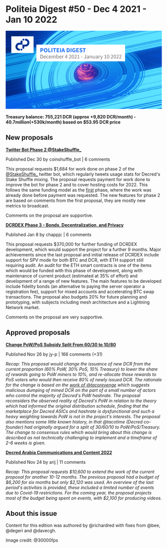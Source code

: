 # Politeia Digest #50 - Dec 4 2021 - Jan 10 2022

![Image credit: @30000fps](img/issue050/050-title.png)

**Treasury balance: 755,221 DCR (approx +9,820 DCR/month) - $40.7 million (+$530k/month) based on $53.95 DCR price**

## New proposals

**[Twitter Bot Phase 2 @StakeShuffle_](https://proposals.decred.org/record/1a290d8)**

Published Dec 30 by coinshuffle_bot | 6 comments

This proposal requests $1,684 for work done on phase 2 of the [@StakeShuffle_](https://twitter.com/StakeShuffle_) twitter bot, which regularly tweets usage stats for Decred's Stake Shuffle mixing. The proposal requests payment for work done to improve the bot for phase 2 and to cover hosting costs for 2022. This follows the same funding model as the [first](https://explorer.dcrdata.org/proposal/289575525a368103) phase, where the work was already done before payment was requested. The new features for phase 2 are based on comments from the first proposal, they are mostly new metrics to broadcast.

Comments on the proposal are supportive.

**[DCRDEX Phase 3 - Bonds, Decentralization, and Privacy](https://proposals.decred.org/record/3326c82)**

Published Jan 8 by chappjc | 6 comments

This proposal requests $370,000 for further funding of DCRDEX development, which would support the project for a further 9 months. Major achievements since the last proposal and initial release of DCRDEX include support for SPV mode for both BTC and DCR, with ETH support still requiring audit. An audit for the ETH smart contracts is one of the items which would be funded with this phase of development, along with maintenance of current product (estimated at 35% of effort) and development of a range of new features. The main features to be developed include fidelity bonds (an alternative to paying the server operator a registration fee), support for mixed accounts and accelerating BTC swap transactions. The proposal also budgets 20% for future planning and prototyping, with subjects including mesh architecture and a Lightning Network market.

Comments on the proposal are very supportive.

## Approved proposals

**[Change PoW/PoS Subsidy Split From 60/30 to 10/80](https://proposals.decred.org/record/427e1d4)**

Published Nov 26 by jy-p | 166 comments (+31)

*Recap: This proposal would change the issuance of new DCR from the current proportion (60% PoW, 30% PoS, 10% Treasury) to lower the share of rewards going to PoW miners to 10%, and re-allocate those rewards to PoS voters who would then receive 80% of newly issued DCR. The rationale for the change is based on the [work of @tacorevenge](https://medium.com/@tacorevenge/the-suppressor-part-2-on-chain-analysis-6561c5a478c4) which suggests malicious dumping of mined DCR on the part of a small number of actors who control the majority of Decred's PoW hashrate. The proposal reconsiders the observed reality of Decred's PoW in relation to the theory which had informed the original distribution schedule, finding that the marketplace for Decred ASICs and hashrate is dysfunctional and such a heavy weighting towards PoW is not in the project's interests. The proposal also mentions some little known history, in that @tacotime (Decred co-founder) had originally argued for a split of 30/60/10 to PoW/PoS/Treasury. The change to consensus rules which would bring about this change is described as not technically challenging to implement and a timeframe of 2-6 weeks is given.*

**[Decred Arabia Communications and Content 2022](https://proposals.decred.org/record/0ff082d)**

Published Nov 24 by arij | 11 comments 

*Recap: This proposal requests $10,600 to extend the work of the current proposal for another 10-12 months. The previous proposal had a budget of $6,200 for six months but only $2,120 was used. An overview of the last period's activities is provided, these included a limited number of events due to Covid-19 restrictions. For the coming year, the proposal projects most of the budget being spent on events, with $2,100 for producing videos.*

## About this issue

Content for this edition was authored by @richardred with fixes from @bee, @degeri and @davecgh.

Image credit: @30000fps
